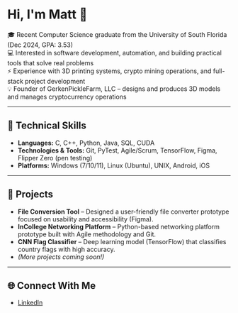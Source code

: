 # Hi, I'm Matt 👋  

🎓 Recent Computer Science graduate from the University of South Florida (Dec 2024, GPA: 3.53)  
💻 Interested in software development, automation, and building practical tools that solve real problems  
⚡ Experience with 3D printing systems, crypto mining operations, and full-stack project development  
💡 Founder of GerkenPickleFarm, LLC – designs and produces 3D models and manages cryptocurrency operations

---

## 🔧 Technical Skills
- **Languages:** C, C++, Python, Java, SQL, CUDA  
- **Technologies & Tools:** Git, PyTest, Agile/Scrum, TensorFlow, Figma, Flipper Zero (pen testing)  
- **Platforms:** Windows (7/10/11), Linux (Ubuntu), UNIX, Android, iOS  

---

## 🚀 Projects
- **File Conversion Tool** – Designed a user-friendly file converter prototype focused on usability and accessibility (Figma).  
- **InCollege Networking Platform** – Python-based networking platform prototype built with Agile methodology and Git.  
- **CNN Flag Classifier** – Deep learning model (TensorFlow) that classifies country flags with high accuracy.  
- *(More projects coming soon!)*  

---

## 🌐 Connect With Me
- [LinkedIn](https://www.linkedin.com/in/matt-gerken/)  
